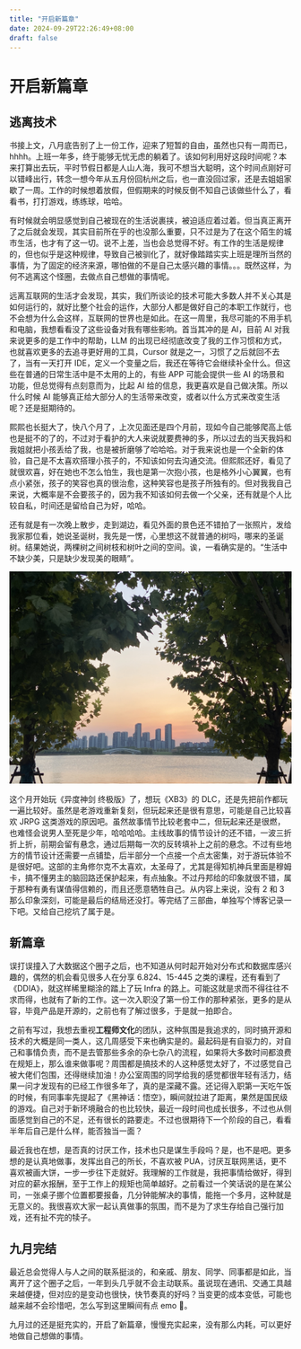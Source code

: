 ```yaml
---
title: "开启新篇章"
date: 2024-09-29T22:26:49+08:00
draft: false
---
```


# 开启新篇章

## 逃离技术

书接上文，八月底告别了上一份工作，迎来了短暂的自由，虽然也只有一周而已，hhhh。上班一年多，终于能够无忧无虑的躺着了。该如何利用好这段时间呢？本来打算出去玩，平时节假日都是人山人海，我可不想当大聪明，这个时间点刚好可以错峰出行，转念一想今年从五月份回杭州之后，也一直没回过家，还是去姐姐家歇了一周。工作的时候想着放假，但假期来的时候反倒不知自己该做些什么了，看看书，打打游戏，练练球，哈哈。

有时候就会明显感觉到自己被现在的生活说裹挟，被迫适应着过着。但当真正离开了之后就会发现，其实目前所在乎的也没那么重要，只不过是为了在这个陌生的城市生活，也才有了这一切。说不上差，当也会总觉得不好。有工作的生活是规律的，但也似乎是这种规律，导致自己被驯化了，就好像踏踏实实上班是理所当然的事情，为了固定的经济来源，哪怕做的不是自己太感兴趣的事情。。。既然这样，为何不逃离这个怪圈，去做点自己想做的事情呢。

远离互联网的生活才会发现，其实，我们所谈论的技术可能大多数人并不关心其是如何运行的，就好比整个社会的运作，大部分人都是做好自己的本职工作就行，也不会想为什么会这样，互联网的世界也是如此。在这一周里，我尽可能的不用手机和电脑，我想看看没了这些设备对我有哪些影响。首当其冲的是 AI，目前 AI 对我来说更多的是工作中的帮助，LLM 的出现已经彻底改变了我的工作习惯和方式，也就喜欢更多的去追寻更好用的工具，Cursor 就是之一，习惯了之后就回不去了，当有一天打开 IDE，定义一个变量之后，我还在等待它会继续补全什么。但这些在普通的日常生活中是不太用的上的，有些 APP 可能会提供一些 AI 的场景和功能，但总觉得有点刻意而为，比起 AI 给的信息，我更喜欢是自己做决策。所以什么时候 AI 能够真正给大部分人的生活带来改变，或者以什么方式来改变生活呢？还是挺期待的。

熙熙也长挺大了，快八个月了，上次见面还是四个月前，现如今自己能够爬高上低也是挺不的了的，不过对于看护的大人来说就要费神的多，所以过去的当天我妈和我姐就把小孩丢给了我，也是被折磨够了哈哈哈。对于我来说也是一个全新的体验，自己是不太喜欢搭理小孩子的，不知该如何去沟通交流。但熙熙还好，看见了就很欢喜，好在她也不怎么怕生，我也是第一次抱小孩，也是格外小心翼翼，也有点小紧张，孩子的笑容也真的很治愈，这种笑容也是孩子所独有的。但对我我自己来说，大概率是不会要孩子的，因为我不知该如何去做一个父亲，还有就是个人比较自私，时间还是留给自己为好，哈哈。

还有就是有一次晚上散步，走到湖边，看见外面的景色还不错拍了一张照片，发给我家那位看，她说圣诞树，我先是一愣，心里想这不就普通的树吗，哪来的圣诞树。结果她说，两棵树之间树枝和树叶之间的空间。诶，一看确实是的。“生活中不缺少美，只是缺少发现美的眼睛”。

![tree](https://github.com/QuakeWang/quakewang.github.io/blob/master/content/imag/life/24_08-tree.jpeg?raw=true)

这个月开始玩《异度神剑 终极版》了，想玩《XB3》的 DLC，还是先把前作都玩一遍比较好。虽然是老游戏重新复刻，但玩起来还是很有意思，可能是自己比较喜欢 JRPG 这类游戏的原因吧。虽然故事情节比较老套中二，但玩起来还是很燃，也难怪会说男人至死是少年，哈哈哈哈。主线故事的情节设计的还不错，一波三折折上折，前期会留有悬念，通过后期每一次的反转填补上之前的悬念。不过有些地方的情节设计还需要一点铺垫，后半部分一个点接一个点太密集，对于游玩体验不是很好吧。这部的主角修尔克不太喜欢，太圣母了，尤其是得知机神兵里面是穆姆卡，搞不懂男主的脑回路还保护起来，有点抽象。不过丹邦给的印象就很不错，属于那种有勇有谋值得信赖的，而且还愿意牺牲自己。从内容上来说，没有 2 和 3 那么印象深刻，可能是最后的结局还没打。等完结了三部曲，单独写个博客记录一下吧。又给自己挖坑了属于是。

## 新篇章

误打误撞入了大数据这个圈子之后，也不知道从何时起开始对分布式和数据库感兴趣的，偶然的机会看见很多人在分享 6.824、15-445 之类的课程，还有看到了《DDIA》，就这样稀里糊涂的踏上了玩 Infra 的路上。可能这就是求而不得往往不求而得，也就有了新的工作。这一次入职没了第一份工作的那种紧张，更多的是从容，毕竟产品是开源的，之前也有了解过很多，于是就一拍即合。

之前有写过，我想去重视**工程师文化**的团队，这种氛围是我追求的，同时搞开源和技术的大概是同一类人，这几周感受下来也确实是的。最起码是有自驱力的，对自己和事情负责，而不是去管那些多余的杂七杂八的流程，如果将大多数时间都浪费在规矩上，那么谁来做事呢？周围都是搞技术的人这种感觉太好了，不过感觉自己被大佬们包围，还得继续加油！办公室周围的同学给我的感觉都很年轻有活力，结果一问才发现有的已经工作很多年了，真的是深藏不露。还记得入职第一天吃午饭的时候，有同事率先提起了《黑神话：悟空》，瞬间就拉进了距离，果然是国民级的游戏。自己对于新环境融合的也比较快，最近一段时间也成长很多，不过也从侧面感觉到自己的不足，还有很长的路要走。不过也很期待下一个阶段的自己，看看半年后自己是什么样，能否独当一面？

最近我也在想，是否真的讨厌工作，技术也只是谋生手段吗？是，也不是吧。更多想的是认真地做事，发挥出自己的所长，不喜欢被 PUA，讨厌互联网黑话，更不喜欢被画大饼，一步一步往下走就好。我理解的工作就是，我把事情给做好，得到对应的薪水报酬，至于工作上的规矩也简单越好。之前看过一个笑话说的是在某公司，一张桌子挪个位置都要报备，几分钟能解决的事情，能拖一个多月，这种就是无意义的。我很喜欢大家一起认真做事的氛围，而不是为了求生存给自己强行加戏，还有扯不完的犊子。

## 九月完结

最近总会觉得人与人之间的联系挺淡的，和亲戚、朋友、同学、同事都是如此，当离开了这个圈子之后，一年到头几乎就不会主动联系。虽说现在通讯、交通工具越来越便捷，但对应的是变动也很快，快节奏真的好吗？当变更的成本变低，可能也越来越不会珍惜吧，怎么写到这里瞬间有点 emo 🥹。

九月过的还是挺充实的，开启了新篇章，慢慢充实起来，没有那么内耗，可以更好地做自己想做的事情。
